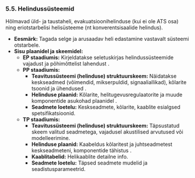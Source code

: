 ### 5.5. Helindussüsteemid

Hõlmavad üld- ja taustaheli, evakuatsioonihelinduse (kui ei ole ATS osa) ning eriotstarbelisi helisüsteeme (nt konverentsisaalide helindus).

* **Eesmärk:** Tagada selge ja arusaadav heli edastamine vastavalt süsteemi otstarbele.
* **Sisu plaanidel ja skeemidel:**
  * **EP staadiumis:** Kirjeldatakse seletuskirjas helindussüsteemide vajadust ja põhimõttelist lahendust .
  * **PP staadiumis:** 
    * **Teavitussüsteemi (helinduse) struktuurskeem:** Näidatakse keskseadmed (võimendid, mikserpuldid, signaaliallikad), kõlarite tsoonid ja ühendused .
    * **Helinduse plaanid:** Kõlarite, helitugevusregulaatorite ja muude komponentide asukohad plaanidel .
    * **Seadmete loetelu:** Keskseadmete, kõlarite, kaablite esialgsed spetsifikatsioonid.
  * **TP staadiumis:** 
    * **Teavitussüsteemi (helinduse) struktuurskeem:** Täpsustatud skeem valitud seadmetega, vajadusel akustilised arvutused või modelleerimine.
    * **Helinduse plaanid:** Kaabeldus kõlaritest ja juhtseadmetest keskseadmeteni, komponentide tähistus .
    * **Kaablitabelid:** Helikaablite detailne info.
    * **Seadmete loetelu:** Täpsed seadmete mudelid ja seadistusparameetrid.

### 